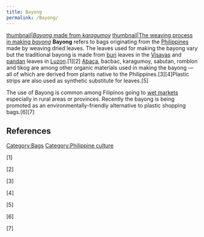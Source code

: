 ```yaml
---
title: Bayong
permalink: /Bayong/
---
```


[thumbnail\|*Bayong* made from
*karagumoy*](/File:Karagumoy_bayong.jpg "wikilink") [thumbnail\|The
weaving process in making
*bayong*](/File:Bayong_weaving_in_Bulusan.jpg "wikilink") **Bayong**
refers to bags originating from the
[Philippines](/Philippines "wikilink") made by weaving dried leaves. The
leaves used for making the bayong vary but the traditional bayong is
made from [buri](/Buri_palm "wikilink") leaves in the
[Visayas](/Visayas "wikilink") and [pandan](/Pandan_plant "wikilink")
leaves in [Luzon](/Luzon "wikilink").[1][2] [Abaca](/Abaca "wikilink"),
bacbac, karagumoy, sabutan, romblon and tikog are among other organic
materials used in making the bayong — all of which are derived from
plants native to the Philippines.[3][4]Plastic strips are also used as
synthetic substitute for leaves.[5]

The use of Bayong is common among Filipinos going to [wet
markets](/wet_markets "wikilink") especially in rural areas or
provinces. Recently the bayong is being promoted as an
environmentally-friendly alternative to plastic shopping bags.[6][7]

## References

[Category:Bags](/Category:Bags "wikilink") [Category:Philippine
culture](/Category:Philippine_culture "wikilink")

[1]

[2]

[3]

[4]

[5]

[6]

[7]
